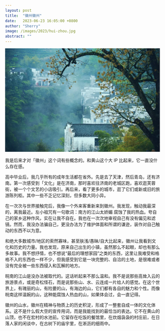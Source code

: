 ```yaml
---
layout: post
title:  "徽州徽州"
date:   2023-06-23 16:05:00 +0800
author: "Sherry"
image: /images/2023/hui-zhou.jpg
abstract: ""
---
```


![cover](/images/2023/hui-zhou.jpg)

我是后来才对「徽州」这个词有些概念的。和黄山这个大 IP 比起来，它一直没什么存在感。

高中毕业后，我几乎所有的成年生活都在省外。先是去了天津，然后青岛，还有济南。第一次感受到「文化」是在济南，那时喜欢往济南的老城区跑，喜欢逛芙蓉街，被一个个文艺的小店吸引。再后来，看了更多的城市，逛了它们或新或旧的旅游陈列柜。其中一些不乏记忆深刻，但多数大同小异。

在一次次与世界接触完后，我像一个外来客重新来到徽州。我发现，触动我最深的，离我最近。左小祖咒有一句歌词：南方的江山太娇媚 腐蚀了我的热血。夸自己的家乡这种作风，实在让我不自在。我也在一次次地审视自己有没有偏见和滤镜。然而，我没办法骗自己，更没办法为了维护体面和所谓的谦逊，装作对自己触动的东西不以为意。

和绝大多数城市/地区的索然寡味，甚至肤浅/愚昧/自大比起来，徽州让我看到文化和历史的力量。我也发现，原来自己出生的小镇，虽然那么不起眼，却也有那么多故事。我不想抒情，也不想说“最后的理想家园”之类的东西，这里让我难受和格格不入的东西也一样不少，但我感受到它是一块完整的、自洽的土地，是很难或者没有完全被一些东西侵入和瓦解的地方。

皖南的江山是没办法被取代的。这话听起来不那么温和。我不是说那些高耸入云的旅游景点，或是奇松怪石，而是说那些山、水、云连成一片给人的感觉。在这个世界上，有瑰丽的山，有险要的山，有海边的山，它们都有各自的魅力和个性。而像皖南这样温婉的山，这种能腐蚀人热血的山，如果体会过，会一直记得。

徽州的山水，徽州在精神与物质上的历史积淀，形成了一整套自成一体的文化体系。这不是什么假大空的宣传用词，而是我能找到的最恰当的表达。它不在黄山的山顶，也不在宏村的水池前。它留存在吃饭的餐馆里，在炊烟袅袅的村庄前，在日落人家的闲谈中，在古树下的庙宇里，在淅沥的细雨中。